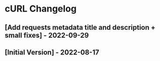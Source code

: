 # cURL Changelog

## [Add requests metadata title and description + small fixes] - 2022-09-29

## [Initial Version] - 2022-08-17